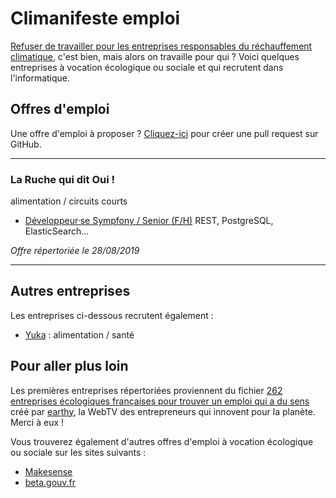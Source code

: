 # Climanifeste emploi

[Refuser de travailler pour les entreprises responsables du réchauffement climatique](https://www.climanifeste.net), c'est bien, mais alors on travaille pour qui ? Voici quelques entreprises à vocation écologique ou sociale et qui recrutent dans l'informatique.

## Offres d'emploi

Une offre d'emploi à proposer ? [Cliquez-ici](https://github.com/climanifeste/emploi/edit/master/README.md) pour créer une pull request sur GitHub. 

---

### La Ruche qui dit Oui !
alimentation / circuits courts

* [Développeur·se Sympfony / Senior (F/H)](https://la-ruche-qui-dit-oui.welcomekit.co/jobs/developpeur-php-symfony-lead-ou-senior-h-f_paris) REST, PostgreSQL, ElasticSearch...

*Offre répertoriée le 28/08/2019*

---

## Autres entreprises

Les entreprises ci-dessous recrutent également :

* [Yuka](https://www.welcometothejungle.co/fr/companies/yuka) : alimentation / santé 
 

## Pour aller plus loin

Les premières entreprises répertoriées proviennent du fichier [262 entreprises écologiques françaises pour trouver un emploi qui a du sens](https://www.earthy.fr/blog/262-entreprises-ecologiques-francaises-pour-trouver-un-emploi-qui-a-du-sens) créé par [earthy](https://www.earthy.fr/), la WebTV des entrepreneurs qui innovent pour la planète. Merci à eux !

Vous trouverez également d'autres offres d'emploi à vocation écologique ou sociale sur les sites suivants :

* [Makesense](https://jobs.makesense.org/)
* [beta.gouv.fr](https://beta.gouv.fr/recrutement/)


